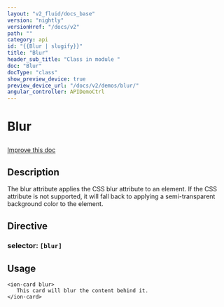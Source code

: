 ```yaml
---
layout: "v2_fluid/docs_base"
version: "nightly"
versionHref: "/docs/v2"
path: ""
category: api
id: "{{Blur | slugify}}"
title: "Blur"
header_sub_title: "Class in module "
doc: "Blur"
docType: "class"
show_preview_device: true
preview_device_url: "/docs/v2/demos/blur/"
angular_controller: APIDemoCtrl 
---
```










<h1 class="api-title">


Blur






</h1>

<a class="improve-v2-docs" href='http://github.com/driftyco/ionic2/edit/master/ionic/components/blur/blur.ts#L0'>
Improve this doc
</a> 






<!-- description -->
<h2>Description</h2>

<p>The blur attribute applies the CSS blur attribute to an element. If the CSS attribute is not supported,
it will fall back to applying a semi-transparent background color to the element.</p>


<h2>Directive</h2>
<h3>selector: <code>[blur]</code></h3>
<!-- @usage tag -->

<h2>Usage</h2>

<pre><code class="lang-html">&lt;ion-card blur&gt;
   This card will blur the content behind it.
&lt;/ion-card&gt;
</code></pre>




<!-- @property tags -->


<!-- methods on the class --><!-- related link --><!-- end content block -->


<!-- end body block -->

